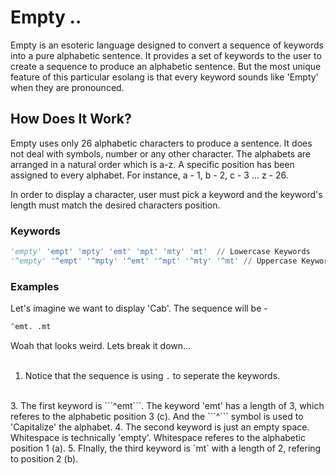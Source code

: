# Empty ..
Empty is an esoteric language designed to convert a sequence of keywords into a pure alphabetic sentence. It provides a set of keywords to the user to create a sequence to produce an alphabetic sentence. But the most unique feature of this particular esolang is that every keyword sounds like 'Empty' when they are pronounced.

## How Does It Work?
Empty uses only 26 alphabetic characters to produce a sentence. It does not deal with symbols, number or any other character. The alphabets are arranged in a natural order which is a-z. A specific position has been assigned to every alphabet. For instance, a - 1, b - 2, c - 3 ... z - 26. 

In order to display a character, user must pick a keyword and the keyword's length must match the desired characters position.
### Keywords
```python
'empty' 'empt' 'mpty' 'emt' 'mpt' 'mty' 'mt'  // Lowercase Keywords
'^empty' '^empt' '^mpty' '^emt' '^mpt' '^mty' '^mt' // Uppercase Keywords
```

### Examples
Let's imagine we want to display 'Cab'. The sequence will be -
```python
^emt. .mt
```
Woah that looks weird. Lets break it down...<br>
<br>
1. Notice that the sequence is using ```.``` to seperate the keywords.
<br>
3. The first keyword is ```^emt```. The keyword 'emt' has a length of 3, which referes to the alphabetic position 3 (c). And the ```^``` symbol is used to 'Capitalize' the alphabet.
4. The second keyword is just an empty space. Whitespace is technically 'empty'. Whitespace referes to the alphabetic position 1 (a).
5. FInally, the third keyword is `mt` with a length of 2, refering to position 2 (b).
